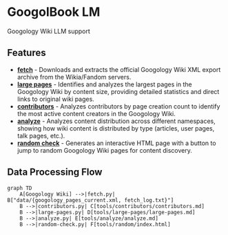 # GoogolBook LM
Googology Wiki LLM support

## Features

- **[fetch](tools/fetch/README.md)** - Downloads and extracts the official Googology Wiki XML export archive from the Wikia/Fandom servers.
- **[large pages](tools/large-pages/README.md)** - Identifies and analyzes the largest pages in the Googology Wiki by content size, providing detailed statistics and direct links to original wiki pages.
- **[contributors](tools/contributors/README.md)** - Analyzes contributors by page creation count to identify the most active content creators in the Googology Wiki.
- **[analyze](tools/analyze/README.md)** - Analyzes content distribution across different namespaces, showing how wiki content is distributed by type (articles, user pages, talk pages, etc.).
- **[random check](tools/random/README.md)** - Generates an interactive HTML page with a button to jump to random Googology Wiki pages for content discovery.

## Data Processing Flow

```mermaid
graph TD
    A[Googology Wiki] -->|fetch.py| B["data/{googology_pages_current.xml, fetch_log.txt}"]
    B -->|contributors.py| C[tools/contributors/contributors.md]
    B -->|large-pages.py| D[tools/large-pages/large-pages.md]
    B -->|analyze.py| E[tools/analyze/analyze.md]
    B -->|random-check.py| F[tools/random/index.html]
```
